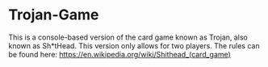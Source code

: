 # Trojan-Game

This is a console-based version of the card game known as Trojan, also known as Sh*tHead. This version only allows for two players.
The rules can be found here: https://en.wikipedia.org/wiki/Shithead_(card_game)
